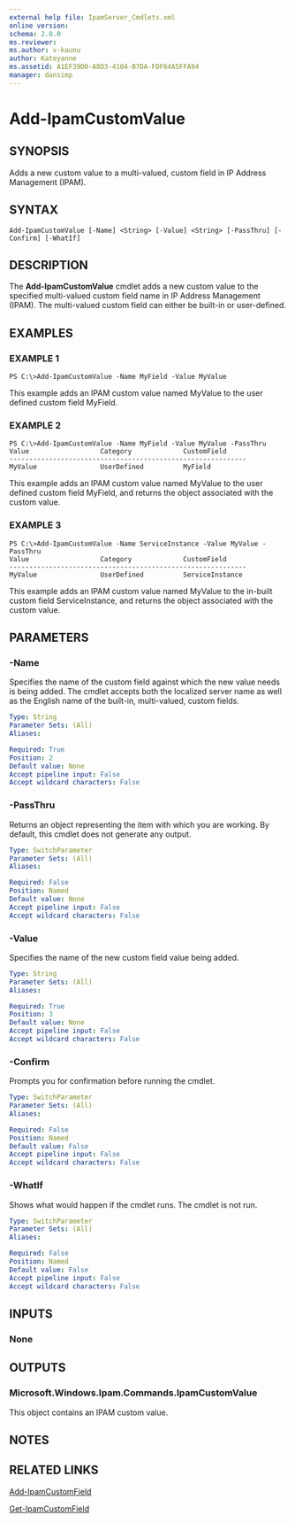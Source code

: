 ```yaml
---
external help file: IpamServer_Cmdlets.xml
online version: 
schema: 2.0.0
ms.reviewer:
ms.author: v-kaunu
author: Kateyanne
ms.assetid: A1EF39D0-A8D3-4104-B7DA-FDF64A5FFA94
manager: dansimp
---
```


# Add-IpamCustomValue

## SYNOPSIS
Adds a new custom value to a multi-valued, custom field in IP Address Management (IPAM).

## SYNTAX

```
Add-IpamCustomValue [-Name] <String> [-Value] <String> [-PassThru] [-Confirm] [-WhatIf]
```

## DESCRIPTION
The **Add-IpamCustomValue** cmdlet adds a new custom value to the specified multi-valued custom field name in IP Address Management (IPAM).
The multi-valued custom field can either be built-in or user-defined.

## EXAMPLES

### EXAMPLE 1
```
PS C:\>Add-IpamCustomValue -Name MyField -Value MyValue
```

This example adds an IPAM custom value named MyValue to the user defined custom field MyField.

### EXAMPLE 2
```
PS C:\>Add-IpamCustomValue -Name MyField -Value MyValue -PassThru
Value                  Category             CustomField 
------------------------------------------------------------ 
MyValue                UserDefined          MyField
```

This example adds an IPAM custom value named MyValue to the user defined custom field MyField, and returns the object associated with the custom value.

### EXAMPLE 3
```
PS C:\>Add-IpamCustomValue -Name ServiceInstance -Value MyValue -PassThru
Value                  Category             CustomField 
------------------------------------------------------------ 
MyValue                UserDefined          ServiceInstance
```

This example adds an IPAM custom value named MyValue to the in-built custom field ServiceInstance, and returns the object associated with the custom value.

## PARAMETERS

### -Name
Specifies the name of the custom field against which the new value needs is being added.
The cmdlet accepts both the localized server name as well as the English name of the built-in, multi-valued, custom fields.

```yaml
Type: String
Parameter Sets: (All)
Aliases: 

Required: True
Position: 2
Default value: None
Accept pipeline input: False
Accept wildcard characters: False
```

### -PassThru
Returns an object representing the item with which you are working.
By default, this cmdlet does not generate any output.

```yaml
Type: SwitchParameter
Parameter Sets: (All)
Aliases: 

Required: False
Position: Named
Default value: None
Accept pipeline input: False
Accept wildcard characters: False
```

### -Value
Specifies the name of the new custom field value being added.

```yaml
Type: String
Parameter Sets: (All)
Aliases: 

Required: True
Position: 3
Default value: None
Accept pipeline input: False
Accept wildcard characters: False
```

### -Confirm
Prompts you for confirmation before running the cmdlet.

```yaml
Type: SwitchParameter
Parameter Sets: (All)
Aliases: 

Required: False
Position: Named
Default value: False
Accept pipeline input: False
Accept wildcard characters: False
```

### -WhatIf
Shows what would happen if the cmdlet runs.
The cmdlet is not run.

```yaml
Type: SwitchParameter
Parameter Sets: (All)
Aliases: 

Required: False
Position: Named
Default value: False
Accept pipeline input: False
Accept wildcard characters: False
```

## INPUTS

### None

## OUTPUTS

### Microsoft.Windows.Ipam.Commands.IpamCustomValue
This object contains an IPAM custom value.

## NOTES

## RELATED LINKS

[Add-IpamCustomField](./Add-IpamCustomField.md)

[Get-IpamCustomField](./Get-IpamCustomField.md)

